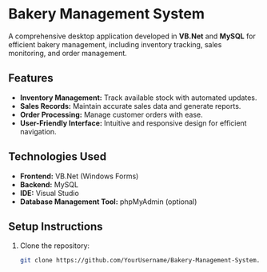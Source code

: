 # Bakery Management System

A comprehensive desktop application developed in **VB.Net** and **MySQL** for efficient bakery management, including inventory tracking, sales monitoring, and order management.

## Features
- **Inventory Management:** Track available stock with automated updates.
- **Sales Records:** Maintain accurate sales data and generate reports.
- **Order Processing:** Manage customer orders with ease.
- **User-Friendly Interface:** Intuitive and responsive design for efficient navigation.

## Technologies Used
- **Frontend:** VB.Net (Windows Forms)
- **Backend:** MySQL
- **IDE:** Visual Studio
- **Database Management Tool:** phpMyAdmin (optional)

## Setup Instructions
1. Clone the repository:
   ```bash
   git clone https://github.com/YourUsername/Bakery-Management-System.git
